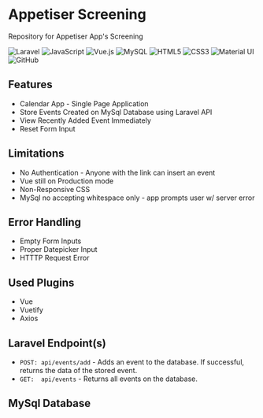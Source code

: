 # Appetiser Screening
Repository for Appetiser App's Screening

<img alt="Laravel" src="https://img.shields.io/badge/laravel%20-%23FF2D20.svg?&style=for-the-badge&logo=laravel&logoColor=white"/> <img alt="JavaScript" src="https://img.shields.io/badge/javascript%20-%23323330.svg?&style=for-the-badge&logo=javascript&logoColor=%23F7DF1E"/> <img alt="Vue.js" src="https://img.shields.io/badge/vuejs%20-%2335495e.svg?&style=for-the-badge&logo=vue.js&logoColor=%234FC08D"/> <img alt="MySQL" src="https://img.shields.io/badge/mysql-%2300f.svg?&style=for-the-badge&logo=mysql&logoColor=white"/> <img alt="HTML5" src="https://img.shields.io/badge/html5%20-%23E34F26.svg?&style=for-the-badge&logo=html5&logoColor=white"/> <img alt="CSS3" src="https://img.shields.io/badge/css3%20-%231572B6.svg?&style=for-the-badge&logo=css3&logoColor=white"/> <img alt="Material UI" src="https://img.shields.io/badge/material%20ui%20-%230081CB.svg?&style=for-the-badge&logo=material-ui&logoColor=white"/> <img alt="GitHub" src="https://img.shields.io/badge/github%20-%23121011.svg?&style=for-the-badge&logo=github&logoColor=white"/>

## Features
- Calendar App - Single Page Application
- Store Events Created on MySql Database using Laravel API
- View Recently Added Event Immediately
- Reset Form Input

## Limitations
- No Authentication - Anyone with the link can insert an event
- Vue still on Production mode
- Non-Responsive CSS
- MySql no accepting whitespace only - app prompts user w/ server error

## Error Handling
- Empty Form Inputs
- Proper Datepicker Input
- HTTTP Request Error

## Used Plugins
- Vue
- Vuetify
- Axios


## Laravel Endpoint(s)
- `POST: api/events/add` - Adds an event to the database. If successful, returns the data of the stored event.
- `GET:  api/events` - Returns all events on the database.

## MySql Database
	
